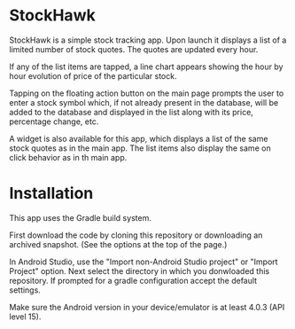 # StockHawk

StockHawk is a simple stock tracking app. Upon launch it displays a list of a limited number of 
stock quotes. The quotes are updated every hour.

If any of the list items are tapped, a line chart appears showing the hour by hour evolution of 
price of the particular stock.

Tapping on the floating action button on the main page prompts the user to enter a stock symbol
which, if not already present in the database, will be added to the database and displayed in the
list along with its price, percentage change, etc.

A widget is also available for this app, which displays a list of the same stock quotes as in the
main app. The list items also display the same on click behavior as in th main app.

# Installation

This app uses the Gradle build system.

First download the code by cloning this repository or downloading an archived snapshot. (See the options at the top of the page.)

In Android Studio, use the "Import non-Android Studio project" or "Import Project" option. Next select the directory in which you donwloaded this repository. If prompted for a gradle configuration accept the default settings.

Make sure the Android version in your device/emulator is at least 4.0.3 (API level 15).
